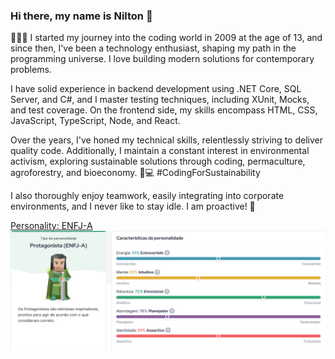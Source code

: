### Hi there, my name is Nilton 👋

👨‍💻💼 I started my journey into the coding world in 2009 at the age of 13, and since then, I've been a technology enthusiast, shaping my path in the programming universe. I love building modern solutions for contemporary problems.

I have solid experience in backend development using .NET Core, SQL Server, and C#, and I master testing techniques, including XUnit, Mocks, and test coverage. On the frontend side, my skills encompass HTML, CSS, JavaScript, TypeScript, Node, and React.

Over the years, I've honed my technical skills, relentlessly striving to deliver quality code. Additionally, I maintain a constant interest in environmental activism, exploring sustainable solutions through coding, permaculture, agroforestry, and bioeconomy. 🌱💻 #CodingForSustainability

I also thoroughly enjoy teamwork, easily integrating into corporate environments, and I never like to stay idle. I am proactive! 🚀

[Personality: ENFJ-A](https://www.16personalities.com/br/resultados/enfj-a/x/pswwtjxe)
![Personality: ENFJ-A](./images/Teste.png)
